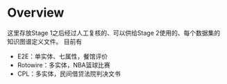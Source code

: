 # Overview
这里存放Stage 1之后经过人工复核的、可以供给Stage 2使用的、每个数据集的知识图谱定义文件。
目前有
- E2E：单实体、七属性，餐馆评价
- Rotowire：多实体，NBA篮球比赛
- CPL：多实体，民间借贷法院判决文书
